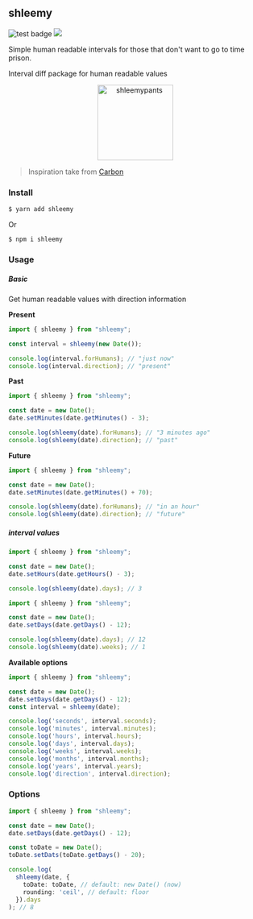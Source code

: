 ## shleemy
<p>
  <img src="https://github.com/bashleigh/shleemy/workflows/Tests/badge.svg" alt="test badge"/>
  <a href="https://www.npmjs.com/package/shleemy"><img src="https://img.shields.io/npm/v/shleemy.svg"/></a>
</p>

<p>Simple human readable intervals for those that don't want to go to time prison.</p>
<p>Interval diff package for human readable values</p>

<p align="center">
  <a target="_blank" href="https://rickandmorty.fandom.com/wiki/Shleemypants">
    <img width="150" src="https://static.wikia.nocookie.net/rickandmorty/images/4/4d/Shleemy.png/revision/latest/scale-to-width-down/310?cb=20190830174941" alt="shleemypants"/>
  </a>
</p>

> Inspiration take from [Carbon](https://github.com/briannesbitt/carbon)

### Install

```bash
$ yarn add shleemy
```

Or 

```npm
$ npm i shleemy
```

### Usage

##### Basic

Get human readable values with direction information

**Present**
```ts
import { shleemy } from "shleemy";

const interval = shleemy(new Date());

console.log(interval.forHumans); // "just now"
console.log(interval.direction); // "present"
```
**Past**
```ts
import { shleemy } from "shleemy";

const date = new Date();
date.setMinutes(date.getMinutes() - 3);

console.log(shleemy(date).forHumans); // "3 minutes ago"
console.log(shleemy(date).direction); // "past"
```
**Future**
```ts
import { shleemy } from "shleemy";

const date = new Date();
date.setMinutes(date.getMinutes() + 70);

console.log(shleemy(date).forHumans); // "in an hour"
console.log(shleemy(date).direction); // "future"
```

##### interval values

```ts
import { shleemy } from "shleemy";

const date = new Date();
date.setHours(date.getHours() - 3);

console.log(shleemy(date).days); // 3
```

```ts
import { shleemy } from "shleemy";

const date = new Date();
date.setDays(date.getDays() - 12);

console.log(shleemy(date).days); // 12
console.log(shleemy(date).weeks); // 1
```
**Available options**

```ts
import { shleemy } from "shleemy";

const date = new Date();
date.setDays(date.getDays() - 12);
const interval = shleemy(date);

console.log('seconds', interval.seconds);
console.log('minutes', interval.minutes);
console.log('hours', interval.hours);
console.log('days', interval.days);
console.log('weeks', interval.weeks);
console.log('months', interval.months);
console.log('years', interval.years);
console.log('direction', interval.direction);
```

### Options

```ts
import { shleemy } from "shleemy";

const date = new Date();
date.setDays(date.getDays() - 12);

const toDate = new Date();
toDate.setDats(toDate.getDays() - 20);

console.log(
  shleemy(date, {
    toDate: toDate, // default: new Date() (now)
    rounding: 'ceil', // default: floor
  }).days
); // 8
```
